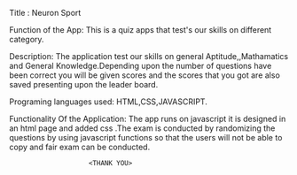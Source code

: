 Title : Neuron Sport

Function of the App:
This is a quiz apps that test's our skills on different category.


Description:
The application test our skills on general Aptitude,,Mathamatics and General Knowledge.Depending upon the number of questions have been correct you will be given scores and the scores that you got are also saved presenting upon the leader board. 

Programing languages used: HTML,CSS,JAVASCRIPT.

Functionality Of the Application:
The app runs on javascript it is designed in an html page and added css .The exam is conducted by randomizing the questions by using javascript functions so that the users will not be able to copy and fair exam can be conducted.


                        <THANK YOU>


